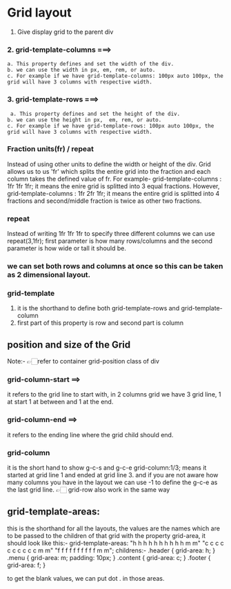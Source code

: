 # Grid layout

1. Give display grid to the parent div

### 2. grid-template-columns ===>

    a. This property defines and set the width of the div.
    b. we can use the width in px, em, rem, or auto.
    c. For example if we have grid-template-columns: 100px auto 100px, the grid will have 3 columns with respective width.

### 3. grid-template-rows ===>

     a. This property defines and set the height of the div.
    b. we can use the height in px,  em, rem, or auto.
    c. For example if we have grid-template-rows: 100px auto 100px, the grid will have 3 columns with respective width.

### Fraction units(fr) / repeat

Instead of using other units to define the width or height of the div. Grid allows us to us 'fr' which splits the entire grid into the fraction and each column takes the defined value of fr.
For example- grid-template-columns : 1fr 1fr 1fr;
it means the enire grid is splitted into 3 equal fractions. However,
grid-template-columns : 1fr 2fr 1fr;
it means the entire grid is splitted into 4 fractions and second/middle fraction is twice as other two fractions.

### repeat

Instead of writing 1fr 1fr 1fr to specify three different columns we can use repeat(3,1fr);
first parameter is how many rows/columns and the second parameter is how wide or tall it should be.

### we can set both rows and columns at once so this can be taken as 2 dimensional layout.

### grid-template

1.  it is the shorthand to define both grid-template-rows and grid-template-column
2.  first part of this property is row and second part is column

## position and size of the Grid

Note:- 👉🏻refer to container grid-position class of div

### grid-column-start ==>

it refers to the grid line to start with, in 2 columns grid we have 3 grid line, 1 at start 1 at between and 1 at the end.

### grid-column-end ==>

it refers to the ending line where the grid child should end.

### grid-column

it is the short hand to show g-c-s and g-c-e grid-column:1/3; means it started at grid line 1 and ended at grid line 3. and if you are not aware how many columns you have in the layout we can use -1 to define the g-c-e as the last grid line.
👉🏻 grid-row also work in the same way

## grid-template-areas:

this is the shorthand for all the layouts,
the values are the names which are to be passed to the children of that grid with the property grid-area,
it should look like this:-
grid-template-areas:
"h h h h h h h h h h m m"
"c c c c c c c c c c m m"
"f f f f f f f f f f m m";
childrens:-
.header {
grid-area: h;
}
.menu {
grid-area: m;
padding: 10px;
}
.content {
grid-area: c;
}
.footer {
grid-area: f;
}

to get the blank values, we can put dot . in those areas.
